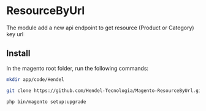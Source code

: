 # ResourceByUrl

The module add a new api endpoint to get resource (Product or Category) key url

## Install

In the magento root folder, run the following commands:

```sh
mkdir app/code/Hendel
```

```sh
git clone https://github.com/Hendel-Tecnologia/Magento-ResourceByUrl.git app/code/Hendel/ResourceByUrl
```

```
php bin/magento setup:upgrade
```
